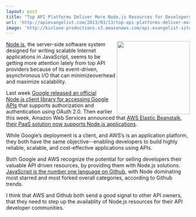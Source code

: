 ```yaml
---
layout: post
title: "Top API Platforms Deliver More Node.js Resources for Developers"
url: 'http://apievangelist.com/2013/03/13/top-api-platforms-deliver-more-node-js-resources-for-developers/'
image: 'http://kinlane-productions.s3.amazonaws.com/api-evangelist-site/blog/node-js-logo.png'
---
```


[<img class="c1" src="https://s3.amazonaws.com/kinlane-productions/nodejs/node-js-logo.png" alt="" width="200" align="right" />][1]

[Node.js][1], the server-side software system designed for writing scalable Internet applications in JavaScript, seems to be getting more attention lately from top API providers because of its event-driven, asynchronous I/O that can minimizeoverhead and maximize scalability.

Last week [Google released an official Node.js client library for accessing Google APIs][2] that supports authorization and authentication using OAuth 2.0. Then earlier this week, Amazon Web Services announced that [AWS Elastic Beanstalk, their PaaS solution now supports Node.js applications][3].

While Google’s deployment is a client, and AWS’s is an application platform, they both have the same objective--enabling developers to build highly reliable, scalable, and cost-effective applications using APIs.

Both Google and AWS recognize the potential for selling developers their valuable API driven resources, by providing them with Node.js solutions. [JavaScript is the number one language on Github][4], with Node dominating most starred and most forked overall categories, according to Github trends.

I think that AWS and Github both send a good signal to other API owners, that they need to step up the availablity of Node.js resources for their API developer communities.

   [1]: http://nodejs.org/
   [2]: https://github.com/google/google-api-nodejs-client/#readme
   [3]: http://aws.typepad.com/aws/2013/03/aws-elastic-beanstalk-for-nodejs.html
   [4]: https://github.com/languages/JavaScript
